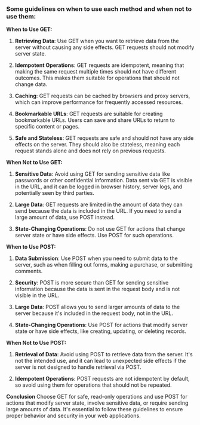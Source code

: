 ### Some guidelines on when to use each method and when not to use them:

**When to Use GET:**

1. **Retrieving Data**: Use GET when you want to retrieve data from the server without causing any side effects. GET requests should not modify server state.

2. **Idempotent Operations**: GET requests are idempotent, meaning that making the same request multiple times should not have different outcomes. This makes them suitable for operations that should not change data.

3. **Caching**: GET requests can be cached by browsers and proxy servers, which can improve performance for frequently accessed resources.

4. **Bookmarkable URLs**: GET requests are suitable for creating bookmarkable URLs. Users can save and share URLs to return to specific content or pages.

5. **Safe and Stateless**: GET requests are safe and should not have any side effects on the server. They should also be stateless, meaning each request stands alone and does not rely on previous requests.

**When Not to Use GET:**

1. **Sensitive Data**: Avoid using GET for sending sensitive data like passwords or other confidential information. Data sent via GET is visible in the URL, and it can be logged in browser history, server logs, and potentially seen by third parties.

2. **Large Data**: GET requests are limited in the amount of data they can send because the data is included in the URL. If you need to send a large amount of data, use POST instead.

3. **State-Changing Operations**: Do not use GET for actions that change server state or have side effects. Use POST for such operations.

**When to Use POST:**

1. **Data Submission**: Use POST when you need to submit data to the server, such as when filling out forms, making a purchase, or submitting comments.

2. **Security**: POST is more secure than GET for sending sensitive information because the data is sent in the request body and is not visible in the URL.

3. **Large Data**: POST allows you to send larger amounts of data to the server because it's included in the request body, not in the URL.

4. **State-Changing Operations**: Use POST for actions that modify server state or have side effects, like creating, updating, or deleting records.

**When Not to Use POST:**

1. **Retrieval of Data**: Avoid using POST to retrieve data from the server. It's not the intended use, and it can lead to unexpected side effects if the server is not designed to handle retrieval via POST.

2. **Idempotent Operations**: POST requests are not idempotent by default, so avoid using them for operations that should not be repeated.

**Conclusion**
Choose GET for safe, read-only operations and use POST for actions that modify server state, involve sensitive data, or require sending large amounts of data. It's essential to follow these guidelines to ensure proper behavior and security in your web applications.